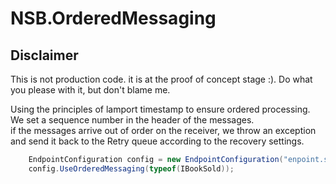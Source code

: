 # NSB.OrderedMessaging

## Disclaimer
This is not production code. it is at the proof of concept stage :). Do what you please with it, but don't blame me.  

Using the principles of lamport timestamp to ensure ordered processing.  
We set a sequence number in the header of the messages.  
if the messages arrive out of order on the receiver, we throw an exception and send it back to the Retry queue according to the recovery settings.  


```cs
    EndpointConfiguration config = new EndpointConfiguration("enpoint.subscriber");
    config.UseOrderedMessaging(typeof(IBookSold));
```


